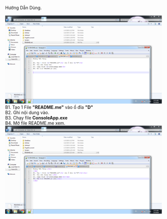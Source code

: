 Hướng Dẫn Dùng.</br>
</br>
<img src="https://github.com/khuongsatou/ToolAddBrReadMe/blob/master/HuongDan.png?raw=true">
B1. Tạo 1 File <b>"README.me"</b> vào ổ đĩa <b>"D"</b></br>
B2. Ghi nội dung vào.</br>
B3. Chạy file <b>ConsoleApp.exe</b></br>
B4. Mở file README.me xem.</br>
<img src="https://github.com/khuongsatou/ToolAddBrReadMe/blob/master/KetQua.png?raw=true">
</br>
